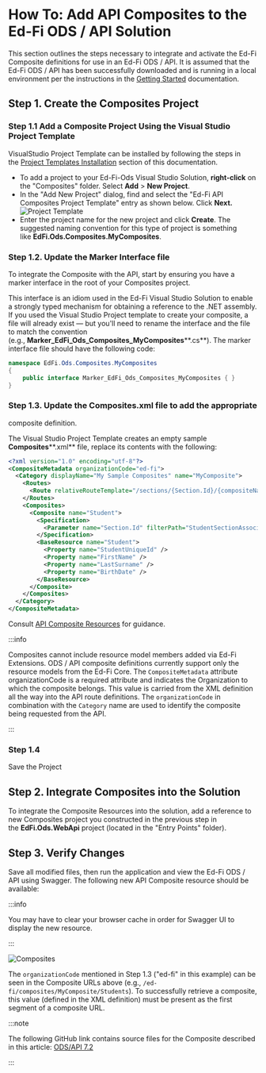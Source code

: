 # How To: Add API Composites to the Ed-Fi ODS / API Solution

This section outlines the steps necessary to integrate and activate the Ed-Fi
Composite definitions for use in an Ed-Fi ODS / API. It is assumed that the
Ed-Fi ODS / API has been successfully downloaded and is running in a local
environment per the instructions in the [Getting
Started](../getting-started/readme.md) documentation.

## Step 1. Create the Composites Project

### Step 1.1 Add a Composite Project Using the Visual Studio Project Template

VisualStudio Project Template can be installed by following the steps in
the [Project Templates
Installation](../getting-started/source-code-installation/project-templates-installation.md)
section of this documentation.

* To add a project to your Ed-Fi-Ods Visual Studio Solution, **right-click** on
  the "Composites" folder. Select **Add** > **New Project**.
* In the "Add New Project" dialog, find and select the "Ed-Fi API Composites
  Project Template" entry as shown below. Click **Next.** ![Project
  Template](/img/reference/ods-api/composite-project-template.png)
* Enter the project name for the new project and click **Create**. The suggested
  naming convention for this type of project is something
  like **EdFi.Ods.Composites.MyComposites**.

### Step 1.2. Update the Marker Interface file

To integrate the Composite with the API, start by ensuring you have a
marker interface in the root of your Composites project.

This interface is an idiom used in the Ed-Fi Visual Studio Solution to enable a
strongly typed mechanism for obtaining a reference to the .NET assembly. If you
used the Visual Studio Project template to create your composite, a file will
already exist — but you'll need to rename the interface and the file to match
the convention
(e.g., **Marker\_EdFi\_Ods\_Composites\_MyComposites****.cs**). The marker
interface file should have the following code:

```csharp
namespace EdFi.Ods.Composites.MyComposites
{
    public interface Marker_EdFi_Ods_Composites_MyComposites { }
}
```

### Step 1.3. Update the **Composites.xml** file to add the appropriate

composite definition.

The Visual Studio Project Template creates an empty sample
**Composites****.xml** file, replace its contents with the following:

```xml
<?xml version="1.0" encoding="utf-8"?>
<CompositeMetadata organizationCode="ed-fi">
  <Category displayName="My Sample Composites" name="MyComposite">
    <Routes>
      <Route relativeRouteTemplate="/sections/{Section.Id}/{compositeName}" />
    </Routes>
    <Composites>
      <Composite name="Student">
        <Specification>
          <Parameter name="Section.Id" filterPath="StudentSectionAssociations->Section.Id" />
        </Specification>
        <BaseResource name="Student">
          <Property name="StudentUniqueId" />
          <Property name="FirstName" />
          <Property name="LastSurname" />
          <Property name="BirthDate" />
        </BaseResource>
      </Composite>
    </Composites>
  </Category>
</CompositeMetadata>
```

Consult [API Composite
Resources](../platform-dev-guide/extensibility-customization/api-composite-resources.md)
for guidance.

:::info

Composites cannot include resource model members added via Ed-Fi Extensions. ODS
/ API composite definitions currently support only the resource models from the
Ed-Fi Core. The `CompositeMetadata` attribute organizationCode is a required
attribute and indicates the Organization to which the composite belongs. This
value is carried from the XML definition all the way into the API route
definitions. The `organizationCode` in combination with the `Category` name are
used to identify the composite being requested from the API.

:::

### Step 1.4

Save the Project

## Step 2. Integrate Composites into the Solution

To integrate the Composite Resources into the solution, add a reference to new
Composites project you constructed in the previous step in
the **EdFi.Ods.WebApi** project (located in the "Entry Points" folder).

## Step 3. Verify Changes

Save all modified files, then run the application and view the Ed-Fi ODS / API
using Swagger. The following new API Composite resource should be available:

:::info

You may have to clear your browser cache in order for Swagger UI to display
the new resource.

:::

![Composites](/img/reference/ods-api/composites3.png)

The `organizationCode` mentioned in Step 1.3 ("ed-fi" in this example) can be
seen in the Composite URLs above (e.g.,
`/ed-fi/composites/MyComposite/Students`). To successfully retrieve a composite,
this value (defined in the XML definition) must be present as the first segment
of a composite URL.

:::note

The following GitHub link contains source files for the Composite described in
this article: [ODS/API
7.2](https://github.com/Ed-Fi-Alliance-OSS/Ed-Fi-ODS/tree/v7.2/Samples/Composites)

:::

